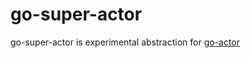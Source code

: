 # go-super-actor

go-super-actor is experimental abstraction for [go-actor](https://github.com/vladopajic/go-actor)